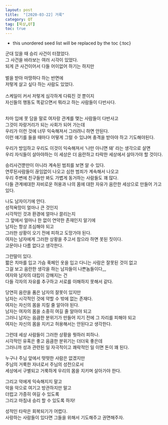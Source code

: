 ```yaml
---
layout: post
title:  "[2020-03-22] 거룩"
category: QT
tag: [묵상,QT]
toc: true
---
```

* this unordered seed list will be replaced by the toc
{:toc}

군대 있을 때 승리 사건이 터졌었다.<br/> 
그 사건을 바라보는 여러 시각이 있었다.<br/> 
되게 큰 사건이어서 다들 어이없어 하기는 하지만<br/> <br/> 
벌을 받아 마땅하다 하는 반면에<br/> 
저렇게 살고 싶다 하는 사람도 있었다.<br/> <br/> 
스케일이 커서 저렇게 심각하게 다뤄진 것 뿐이지<br/> 
자신들의 행동도 똑같으면서 뭐라고 하는 사람들이
다반사다.<br/><br/> 

차마 입에 못 담을 말로 여자랑 관계를 맺는 사람들이 다반사고<br/> 
그것이 자랑거리가 되는 사회가 되어 가는데<br/> 
우리가 이런 것에 너무 익숙해져서 그러려니 하면 안된다.<br/> 
이런 얘기를 들을 때마다 어떻게 그럴 수 있냐며 충격을 받아야 하고
기도해야된다.<br/> 

우리가 방임하고 우리도 이것이 익숙해져서 ‘나만 아니면 돼’ 라는 생각으로 살면 <br/> 우리 자식들이 살아야하는 이 세상은 더 음란하고 타락한 세상에서 살아가야 할 것이다.

승리사건뿐만이 아니라 계속된 범죄를 보면 알 수 있다.<br/> 
연루된사람들이 끊임없이 나오고 심한 범죄가 계속해서 나오고<br/> 
우리 주변에 친구들만 봐도 가볍게 동거하는 사람들도 꽤 많다.<br/> 
다들 관계에대한 자비로운 허용과 나의 몸에 대한 자유가 음란한 세상으로 만들어 가고 있다.<br/> 

나도 남자이기에 안다.<br/> 
성적욕망이 얼마나 큰 것인지<br/> 
시각적인 것과 환경에 얼마나 끌리는지<br/> 
그 앞에서 얼마나 한 없이 연약한 존재인지 알기에<br/> 
남자는 항상 조심해야 되고<br/> 
그러한 상황이 오기 전에 피하고 도망가야 된다.<br/> 
여자는 남자에게 그러한 상황을 주고서 참으라 하면 못된 짓이다.<br/> 
고문이나 다름 없다고 생각한다.<br/> 

그런말이 있다.<br/> 
짧은 치마를 입고 가슴 푹페인 옷을 입고 다니는 사람은 잘못된 것이 없고<br/> 
그걸 보고 음란한 생각을 하는 남자들이 나쁜놈들이다,,,<br/> 
여자와 남자의 대립이 강해지는 건<br/> 
다들 각자의 자유를 추구하고 서로를 이해하지 못해서 같다.<br/> 

당연히 음란을 품은 남자의 잘못이 있지만<br/> 
남자는 시각적인 것에 약할 수 밖에 없는 존재다.<br/> 
여자는 자신의 몸을 지킬 줄 알아야 된다.<br/> 
남자는 여자의 몸을 소중히 여길 줄 알아야 되고<br/> 
그러니 남자는 음큼한 분위기가 만들어 지기 전에 그 자리를 피해야 되고<br/> 
여자는 자신의 몸을 지키고 허용해서는 안된다고 생각한다.<br/> 

그런데 세상 사람들이 그러한 상황을 뭣하러 피하나.<br/> 
시각적인 유혹은 좋고 음큼한 분위기는 더더욱 좋은데<br/> 
그러니까 성과 관련된 일 자극적이고 쾌락적인 일 이면 돈이 꽤 된다.<br/> 

누구나 주님 앞에서 떳떳한 사람은 없겠지만<br/> 
주님의 거룩한 자녀로서 주님의 성전으로서<br/> 
세상에서 구별되고 거룩하게 우리의 몸을 지키며 살아가야 한다.<br/> 

그리고 악에게 익숙해지지 말고<br/> 
악을 악으로 여기고 방관하지만 말고<br/> 
더럽고 가증히 여길 수 있도록<br/>
그리고 마침내 승리 할 수 있도록 하자!<br/>

성적인 타락은 회복되기가 어렵다.<br/>
사랑하는 사람들이 있다면 그들을 위해서 기도해주고 권면해주자.